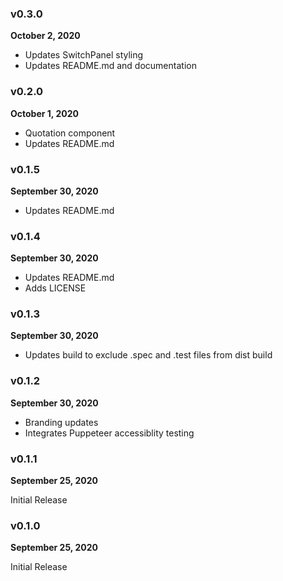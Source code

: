 ### v0.3.0

**October 2, 2020**

- Updates SwitchPanel styling
- Updates README.md and documentation

### v0.2.0

**October 1, 2020**

- Quotation component
- Updates README.md

### v0.1.5

**September 30, 2020**

- Updates README.md

### v0.1.4

**September 30, 2020**

- Updates README.md
- Adds LICENSE

### v0.1.3

**September 30, 2020**

- Updates build to exclude .spec and .test files from dist build

### v0.1.2

**September 30, 2020**

- Branding updates
- Integrates Puppeteer accessiblity testing

### v0.1.1

**September 25, 2020**

Initial Release

### v0.1.0

**September 25, 2020**

Initial Release
